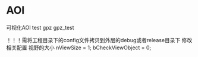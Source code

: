 # AOI
可视化AOI
test
gpz
gpz_test

！！！需将工程目录下的config文件拷贝到外层的debug或者release目录下
修改相关配置
视野的大小 nViewSize = 1; bCheckViewObject = 0;
